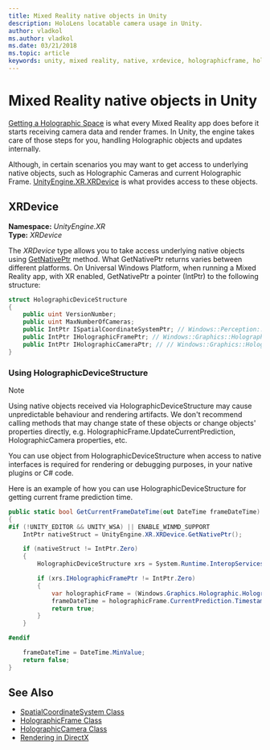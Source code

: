 ```yaml
---
title: Mixed Reality native objects in Unity
description: HoloLens locatable camera usage in Unity.
author: vladkol
ms.author: vladkol
ms.date: 03/21/2018
ms.topic: article
keywords: unity, mixed reality, native, xrdevice, holographicframe, holographiccamera
---
```




# Mixed Reality native objects in Unity

[Getting a Holographic Space](getting-a-holographicspace.md) is what every Mixed Reality app does before it starts receiving camera data and render frames. In Unity, the engine takes care of those steps for you, handling Holographic objects and updates internally. 

Although, in certain scenarios you may want to get access to underlying native objects, such as Holographic Cameras and current Holographic Frame. [UnityEngine.XR.XRDevice](https://docs.unity3d.com/ScriptReference/XR.XRDevice.html) is what provides access to these objects.

## XRDevice 

**Namespace:** *UnityEngine.XR*<br>
**Type:** *XRDevice*

The *XRDevice* type allows you to take access underlying native objects using [GetNativePtr](https://docs.unity3d.com/ScriptReference/XR.XRDevice.GetNativePtr.html) method. What GetNativePtr returns varies between different platforms. On Universal Windows Platform, when running a Mixed Reality app, with XR enabled, GetNativePtr a pointer (IntPtr) to the following structure: 

```cs
struct HolographicDeviceStructure
{
    public uint VersionNumber;
    public uint MaxNumberOfCameras;
    public IntPtr ISpatialCoordinateSystemPtr; // Windows::Perception::Spatial::ISpatialCoordinateSystem
    public IntPtr IHolographicFramePtr; // Windows::Graphics::Holographic::IHolographicFrame 
    public IntPtr IHolographicCameraPtr; // // Windows::Graphics::Holographic::IHolographicCamera
}
```

### Using HolographicDeviceStructure

> [!NOTE]
> Using native objects received via HolographicDeviceStructure may cause unpredictable behaviour and rendering artifacts. We don't recommend calling methods that may change state of these objects or change objects' properties directly, e.g. HolographicFrame.UpdateCurrentPrediction, HolographicCamera properties, etc. 

You can use object from HolographicDeviceStructure when access to native interfaces is required for rendering or debugging purposes, in your native plugins or C# code. 

Here is an example of how you can use HolographicDeviceStructure for 
getting current frame prediction time. 
```cs
public static bool GetCurrentFrameDateTime(out DateTime frameDateTime)
{
#if (!UNITY_EDITOR && UNITY_WSA) || ENABLE_WINMD_SUPPORT
    IntPtr nativeStruct = UnityEngine.XR.XRDevice.GetNativePtr();

    if (nativeStruct != IntPtr.Zero)
    {
        HolographicDeviceStructure xrs = System.Runtime.InteropServices.Marshal.PtrToStructure<HolographicDeviceStructure>(nativeStruct);

        if (xrs.IHolographicFramePtr != IntPtr.Zero)
        {
            var holographicFrame = (Windows.Graphics.Holographic.HolographicFrame)System.Runtime.InteropServices.Marshal.GetObjectForIUnknown(xrs.IHolographicFramePtr);
            frameDateTime = holographicFrame.CurrentPrediction.Timestamp.TargetTime.DateTime;
            return true;
        }
    }

#endif

    frameDateTime = DateTime.MinValue;
    return false;
}

```

## See Also
* [SpatialCoordinateSystem Class](https://docs.microsoft.com/en-us/uwp/api/windows.perception.spatial.spatialcoordinatesystem)
* [HolographicFrame Class](https://docs.microsoft.com/en-us/uwp/api/windows.graphics.holographic.holographicframe)  
* [HolographicCamera Class](https://docs.microsoft.com/en-us/uwp/api/windows.graphics.holographic.holographiccamera) 
* [Rendering in DirectX](https://docs.microsoft.com/en-us/windows/mixed-reality/rendering-in-directx)  
